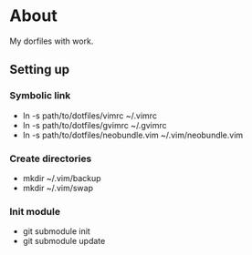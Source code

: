 About
=====

My dorfiles with work.

Setting up
----------

### Symbolic link
- ln -s path/to/dotfiles/vimrc ~/.vimrc
- ln -s path/to/dotfiles/gvimrc ~/.gvimrc
- ln -s path/to/dotfiles/neobundle.vim ~/.vim/neobundle.vim

### Create directories
- mkdir ~/.vim/backup
- mkdir ~/.vim/swap

### Init module
- git submodule init
- git submodule update


